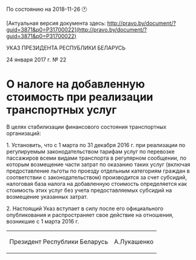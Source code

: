По состоянию на 2018-11-26 &#x1F550;

[Актуальная версия документа здесь: http://pravo.by/document/?guid=3871&p0=P31700022](http://pravo.by/document/?guid=3871&p0=P31700022)

<p>УКАЗ ПРЕЗИДЕНТА РЕСПУБЛИКИ БЕЛАРУСЬ</p>
<p>24 января 2017 г. № 22</p>
<h1>О налоге на добавленную стоимость при реализации транспортных услуг</h1>
<p>В целях стабилизации финансового состояния транспортных организаций:</p>
<p>1. Установить, что с 1 марта по 31 декабря 2016 г. при реализации по регулируемым законодательством тарифам услуг по перевозке пассажиров всеми видами транспорта в регулярном сообщении, по которым возмещение части затрат по оказанию таких услуг (включая предоставление льготы по проезду отдельным категориям граждан в соответствии с законодательством) производится за счет субсидий, налоговая база налога на добавленную стоимость определяется как стоимость этих услуг без учета предоставляемых субсидий на возмещение указанных затрат.</p>
<p>2. Настоящий Указ вступает в силу после его официального опубликования и распространяет свое действие на отношения, возникшие с 1 марта 2016 г.</p>
<p></p>
<table><tr>
<td><p>Президент Республики Беларусь</p></td>
<td><p>А.Лукашенко</p></td>
</tr></table>
<p></p>